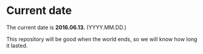 # Current date

The current date is **2016.06.13.** (YYYY.MM.DD.)

This repository will be good when the world ends, so we will know how long it lasted.